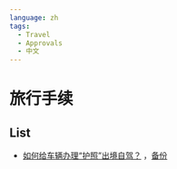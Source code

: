 ```yaml
---
language: zh
tags:
  - Travel
  - Approvals
  - 中文
---
```


# 旅行手续

## List

- [如何给车辆办理“护照”出境自驾？](https://zhuanlan.zhihu.com/p/25400818) ，[备份](https://web.archive.org/web/20210825164831/https://zhuanlan.zhihu.com/p/25400818)

